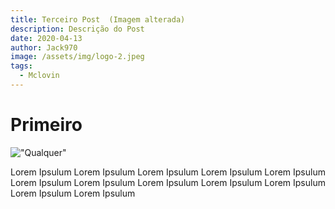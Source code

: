 ```yaml
---
title: Terceiro Post  (Imagem alterada)
description: Descrição do Post
date: 2020-04-13
author: Jack970
image: /assets/img/logo-2.jpeg
tags:
  - Mclovin
---
```


# Primeiro 

!["Qualquer"](/assets/img/logo-2.jpeg)

Lorem Ipsulum Lorem Ipsulum Lorem Ipsulum Lorem Ipsulum Lorem Ipsulum 
Lorem Ipsulum Lorem Ipsulum Lorem Ipsulum 
Lorem Ipsulum Lorem Ipsulum Lorem Ipsulum Lorem Ipsulum 